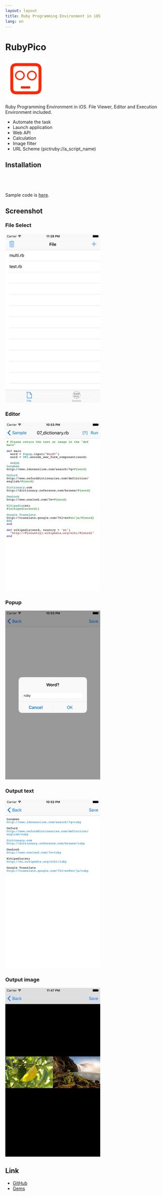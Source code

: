 ```yaml
---
layout: layout
title: Ruby Programming Environment in iOS
lang: en
---
```

# RubyPico

![rubypico-icon](/images/rubypico-icon.png)

Ruby Programming Environment in iOS. File Viewer, Editor and Execution Environment included.

- Automate the task
- Launch application
- Web API
- Calculation
- Image filter
- URL Scheme (pictruby://a_script_name)

## Installation

<a href="https://geo.itunes.apple.com/us/app/rubypico/id1042498865?mt=8" style="display:inline-block;overflow:hidden;background:url(http://linkmaker.itunes.apple.com/images/badges/en-us/badge_appstore-lrg.svg) no-repeat;width:165px;height:40px;"></a>

Sample code is [here](https://github.com/ongaeshi/RubyPicoGems).

## Screenshot

### File Select
![rubypico-01](/images/rubypico-ss-01.jpg)

### Editor
![rubypico-02](/images/rubypico-ss-02.jpg)

### Popup
![rubypico-03](/images/rubypico-ss-03.jpg)

### Output text
![rubypico-04](/images/rubypico-ss-04.jpg)

### Output image
![rubypico-05](/images/rubypico-ss-05.jpg)

## Link

- [GitHub](https://github.com/ongaeshi/RubyPico)
- [Gems](https://github.com/ongaeshi/RubyPicoGems)

